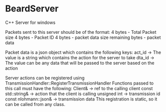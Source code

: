 # BeardServer
C++ Server for windows

Packets sent to this server should be of the format:
	4 bytes			- Total Packet size
	4 bytes			- Packet ID
	4 bytes			- packet data size
	remaining bytes	- packet data
	
Packet data is a json object which contains the following keys:
	act_id -> The value is a string which contains the action for the server to take
	dta_id -> The value can be any data that will be passed to the server based on the action
	
Server actions can be registered using TransmissionHandler::RegisterTransmissionHandler
Functions passed to this call must have the following:
	Client&					-> ref to the calling client
	const std::string&		-> action that the client is calling
	unsigned int			-> transmission id
	const nlohmann::json&	-> transmission data
This registration is static, so it can be called from any class.